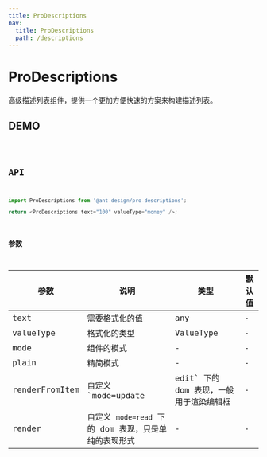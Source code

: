 ```yaml
---
title: ProDescriptions
nav:
  title: ProDescriptions
  path: /descriptions
---
```


# ProDescriptions

高级描述列表组件，提供一个更加方便快速的方案来构建描述列表。

## DEMO

<code src="../demos/base.tsx" />

## API

```typescript | pure
import ProDescriptions from '@ant-design/pro-descriptions';

return <ProDescriptions text="100" valueType="money" />;
```

### 参数

| 参数 | 说明 | 类型 | 默认值 |
| --- | --- | --- | --- |
| text | 需要格式化的值 | any | - |
| valueType | 格式化的类型 | ValueType | - |
| mode | 组件的模式 | - | - |
| plain | 精简模式 | - | - |
| renderFromItem | 自定义 `mode=update | edit` 下的 dom 表现，一般用于渲染编辑框 | - | - |
| render | 自定义 `mode=read` 下的 dom 表现，只是单纯的表现形式 | - | - |

